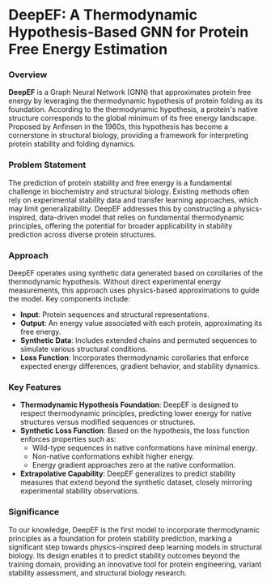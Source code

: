# DeepEF: A Thermodynamic Hypothesis-Based GNN for Protein Free Energy Estimation

### Overview
**DeepEF** is a Graph Neural Network (GNN) that approximates protein free energy by leveraging the thermodynamic hypothesis of protein folding as its foundation. According to the thermodynamic hypothesis, a protein's native structure corresponds to the global minimum of its free energy landscape. Proposed by Anfinsen in the 1960s, this hypothesis has become a cornerstone in structural biology, providing a framework for interpreting protein stability and folding dynamics.

### Problem Statement
The prediction of protein stability and free energy is a fundamental challenge in biochemistry and structural biology. Existing methods often rely on experimental stability data and transfer learning approaches, which may limit generalizability. DeepEF addresses this by constructing a physics-inspired, data-driven model that relies on fundamental thermodynamic principles, offering the potential for broader applicability in stability prediction across diverse protein structures.

### Approach
DeepEF operates using synthetic data generated based on corollaries of the thermodynamic hypothesis. Without direct experimental energy measurements, this approach uses physics-based approximations to guide the model. Key components include:

- **Input**: Protein sequences and structural representations.
- **Output**: An energy value associated with each protein, approximating its free energy.
- **Synthetic Data**: Includes extended chains and permuted sequences to simulate various structural conditions.
- **Loss Function**: Incorporates thermodynamic corollaries that enforce expected energy differences, gradient behavior, and stability dynamics.

### Key Features
- **Thermodynamic Hypothesis Foundation**: DeepEF is designed to respect thermodynamic principles, predicting lower energy for native structures versus modified sequences or structures.
- **Synthetic Loss Function**: Based on the hypothesis, the loss function enforces properties such as:
  - Wild-type sequences in native conformations have minimal energy.
  - Non-native conformations exhibit higher energy.
  - Energy gradient approaches zero at the native conformation.
- **Extrapolative Capability**: DeepEF generalizes to predict stability measures that extend beyond the synthetic dataset, closely mirroring experimental stability observations.

### Significance
To our knowledge, DeepEF is the first model to incorporate thermodynamic principles as a foundation for protein stability prediction, marking a significant step towards physics-inspired deep learning models in structural biology. Its design enables it to predict stability outcomes beyond the training domain, providing an innovative tool for protein engineering, variant stability assessment, and structural biology research.

